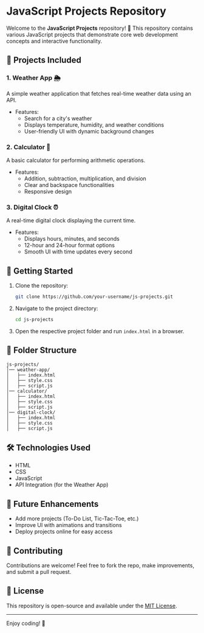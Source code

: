 # JavaScript Projects Repository

Welcome to the **JavaScript Projects** repository! 🚀 This repository contains various JavaScript projects that demonstrate core web development concepts and interactive functionality.

## 📌 Projects Included

### 1. Weather App 🌦️
A simple weather application that fetches real-time weather data using an API.
- Features:
  - Search for a city's weather
  - Displays temperature, humidity, and weather conditions
  - User-friendly UI with dynamic background changes

### 2. Calculator 🧮
A basic calculator for performing arithmetic operations.
- Features:
  - Addition, subtraction, multiplication, and division
  - Clear and backspace functionalities
  - Responsive design

### 3. Digital Clock ⏰
A real-time digital clock displaying the current time.
- Features:
  - Displays hours, minutes, and seconds
  - 12-hour and 24-hour format options
  - Smooth UI with time updates every second

## 🚀 Getting Started

1. Clone the repository:
   ```sh
   git clone https://github.com/your-username/js-projects.git
   ```
2. Navigate to the project directory:
   ```sh
   cd js-projects
   ```
3. Open the respective project folder and run `index.html` in a browser.

## 📂 Folder Structure
```
js-projects/
│── weather-app/
│   ├── index.html
│   ├── style.css
│   ├── script.js
│── calculator/
│   ├── index.html
│   ├── style.css
│   ├── script.js
│── digital-clock/
│   ├── index.html
│   ├── style.css
│   ├── script.js
```

## 🛠️ Technologies Used
- HTML
- CSS
- JavaScript
- API Integration (for the Weather App)

## 📌 Future Enhancements
- Add more projects (To-Do List, Tic-Tac-Toe, etc.)
- Improve UI with animations and transitions
- Deploy projects online for easy access

## 🤝 Contributing
Contributions are welcome! Feel free to fork the repo, make improvements, and submit a pull request.

## 📄 License
This repository is open-source and available under the [MIT License](LICENSE).

---

Enjoy coding! 🚀
